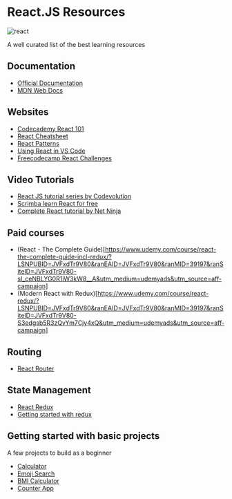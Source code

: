 # React.JS Resources

![react](https://user-images.githubusercontent.com/71463658/101286431-7fd17e00-3810-11eb-8362-9e894ed07f6b.jpeg)

A well curated list of the best learning resources

## Documentation

* [Official Documentation](https://reactjs.org/)
* [MDN Web Docs](https://developer.mozilla.org/en-US/docs/Learn/Tools_and_testing/Client-side_JavaScript_frameworks/React_getting_started)


## Websites

* [Codecademy React 101](https://www.codecademy.com/learn/react-101)
* [React Cheatsheet](https://devhints.io/react)
* [React Patterns](https://reactpatterns.com/)
* [Using React in VS Code](https://code.visualstudio.com/docs/nodejs/reactjs-tutorial)
* [Freecodecamp React Challenges](https://www.freecodecamp.org/learn/front-end-libraries/react/)

## Video Tutorials

* [React JS tutorial series by Codevolution](https://www.freecodecamp.org/learn/front-end-libraries/react/)
* [Scrimba learn React for free](https://scrimba.com/learn/learnreact)
* [Complete React tutorial by Net Ninja](https://www.youtube.com/watch?v=OxIDLw0M-m0&list=PL4cUxeGkcC9ij8CfkAY2RAGb-tmkNwQHG)

## Paid courses

* (React - The Complete Guide)[https://www.udemy.com/course/react-the-complete-guide-incl-redux/?LSNPUBID=JVFxdTr9V80&ranEAID=JVFxdTr9V80&ranMID=39197&ranSiteID=JVFxdTr9V80-sI_ceNBLYG0R1iW3kW8__A&utm_medium=udemyads&utm_source=aff-campaign]
* (Modern React with Redux)[https://www.udemy.com/course/react-redux/?LSNPUBID=JVFxdTr9V80&ranEAID=JVFxdTr9V80&ranMID=39197&ranSiteID=JVFxdTr9V80-S3edgsb5R3zQvYm7Cjy4xQ&utm_medium=udemyads&utm_source=aff-campaign]

## Routing

* [React Router](https://reactrouter.com/web/guides/quick-start)

## State Management

* [React Redux](https://redux.js.org/)
* [Getting started with redux](https://egghead.io/courses/getting-started-with-redux)

## Getting started with basic projects

A few projects to build as a beginner

* [Calculator](https://github.com/ahfarmer/calculator)
* [Emoji Search](https://github.com/ahfarmer/emoji-search)
* [BMI Calculator](https://github.com/GermaVinsmoke/bmi-calculator)
* [Counter App](https://github.com/arnab-datta/counter-app)


